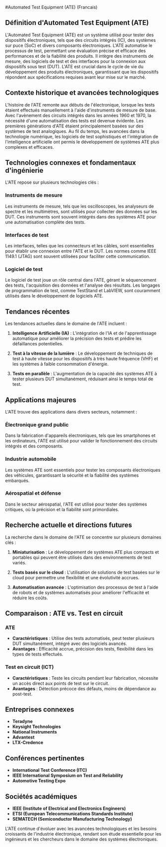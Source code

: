 #Automated Test Equipment (ATE) (Francais)

## Définition d'Automated Test Equipment (ATE)

L'Automated Test Equipment (ATE) est un système utilisé pour tester des dispositifs électroniques, tels que des circuits intégrés (IC), des systèmes sur puce (SoC) et divers composants électroniques. L'ATE automatise le processus de test, permettant une évaluation précise et efficace des performances et de la fiabilité des produits. Il intègre des instruments de mesure, des logiciels de test et des interfaces pour la connexion aux dispositifs sous test (DUT). L'ATE est crucial dans le cycle de vie du développement des produits électroniques, garantissant que les dispositifs répondent aux spécifications requises avant leur mise sur le marché.

## Contexte historique et avancées technologiques

L'histoire de l'ATE remonte aux débuts de l'électronique, lorsque les tests étaient effectués manuellement à l'aide d'instruments de mesure de base. Avec l'avènement des circuits intégrés dans les années 1960 et 1970, la nécessité d'une automatisation des tests est devenue évidente. Les premières générations d'ATE étaient principalement basées sur des systèmes de test analogiques. Au fil du temps, les avancées dans la technologie numérique, les logiciels de test sophistiqués et l'intégration de l'intelligence artificielle ont permis le développement de systèmes ATE plus complexes et efficaces.

## Technologies connexes et fondamentaux d'ingénierie

L'ATE repose sur plusieurs technologies clés :

### Instruments de mesure

Les instruments de mesure, tels que les oscilloscopes, les analyseurs de spectre et les multimètres, sont utilisés pour collecter des données sur les DUT. Ces instruments sont souvent intégrés dans des systèmes ATE pour une automatisation complète des tests.

### Interfaces de test

Les interfaces, telles que les connecteurs et les câbles, sont essentielles pour établir une connexion entre l'ATE et le DUT. Les normes comme IEEE 1149.1 (JTAG) sont souvent utilisées pour faciliter cette communication.

### Logiciel de test

Le logiciel de test joue un rôle central dans l'ATE, gérant le séquencement des tests, l'acquisition des données et l'analyse des résultats. Les langages de programmation de test, comme TestStand et LabVIEW, sont couramment utilisés dans le développement de logiciels ATE.

## Tendances récentes

Les tendances actuelles dans le domaine de l'ATE incluent :

1. **Intelligence Artificielle (IA)** : L'intégration de l'IA et de l'apprentissage automatique pour améliorer la précision des tests et prédire les défaillances potentielles.
  
2. **Test à la vitesse de la lumière** : Le développement de techniques de test à haute vitesse pour les dispositifs à très haute fréquence (VHF) et les systèmes à faible consommation d'énergie.
  
3. **Tests en parallèle** : L'augmentation de la capacité des systèmes ATE à tester plusieurs DUT simultanément, réduisant ainsi le temps total de test.

## Applications majeures

L'ATE trouve des applications dans divers secteurs, notamment :

### Électronique grand public

Dans la fabrication d'appareils électroniques, tels que les smartphones et les ordinateurs, l'ATE est utilisé pour valider le fonctionnement des circuits intégrés et des composants.

### Industrie automobile

Les systèmes ATE sont essentiels pour tester les composants électroniques des véhicules, garantissant la sécurité et la fiabilité des systèmes embarqués.

### Aérospatial et défense

Dans le secteur aérospatial, l'ATE est utilisé pour tester des systèmes critiques, où la précision et la fiabilité sont primordiales.

## Recherche actuelle et directions futures

La recherche dans le domaine de l'ATE se concentre sur plusieurs domaines clés :

1. **Miniaturisation** : Le développement de systèmes ATE plus compacts et portables qui peuvent être utilisés dans des environnements de test variés.

2. **Tests basés sur le cloud** : L'utilisation de solutions de test basées sur le cloud pour permettre une flexibilité et une évolutivité accrues.

3. **Automatisation avancée** : L'optimisation des processus de test à l'aide de robots et de systèmes automatisés pour améliorer l'efficacité et réduire les coûts.

## Comparaison : ATE vs. Test en circuit

### ATE

- **Caractéristiques** : Utilise des tests automatisés, peut tester plusieurs DUT simultanément, intégré avec des logiciels avancés.
- **Avantages** : Efficacité accrue, précision des tests, flexibilité dans les types de tests effectués.

### Test en circuit (ICT)

- **Caractéristiques** : Teste les circuits pendant leur fabrication, nécessite un accès direct aux points de test sur le circuit.
- **Avantages** : Détection précoce des défauts, moins de dépendance au post-test.

## Entreprises connexes

- **Teradyne**
- **Keysight Technologies**
- **National Instruments**
- **Advantest**
- **LTX-Credence**

## Conférences pertinentes

- **International Test Conference (ITC)**
- **IEEE International Symposium on Test and Reliability**
- **Automotive Testing Expo**

## Sociétés académiques

- **IEEE (Institute of Electrical and Electronics Engineers)**
- **ETSI (European Telecommunications Standards Institute)**
- **SEMATECH (Semiconductor Manufacturing Technology)**

L'ATE continue d'évoluer avec les avancées technologiques et les besoins croissants de l'industrie électronique, rendant son étude essentielle pour les ingénieurs et les chercheurs dans le domaine des systèmes électroniques.